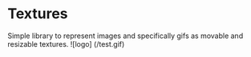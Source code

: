 # Textures 

Simple library to represent images and specifically gifs as movable and resizable textures. 
![logo] (/test.gif)
